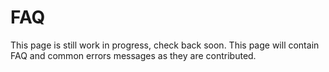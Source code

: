 # FAQ

This page is still work in progress, check back soon. This page will contain FAQ and common errors messages as they are contributed.
